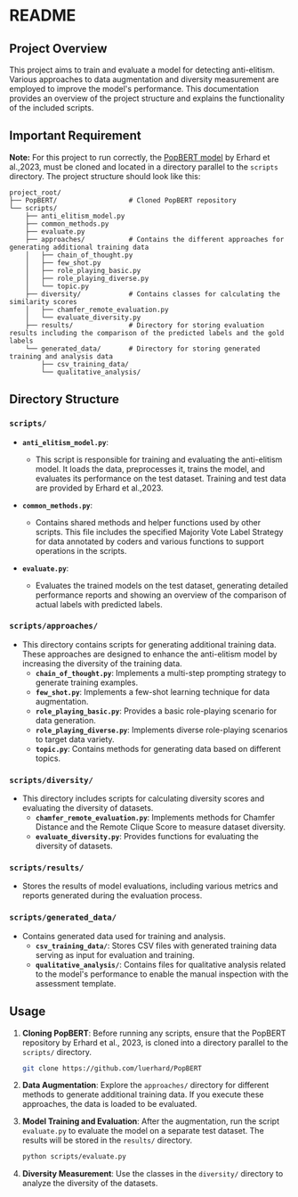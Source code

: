 # README
## Project Overview
This project aims to train and evaluate a model for detecting anti-elitism. Various approaches to data augmentation and diversity measurement are employed to improve the model's performance. This documentation provides an overview of the project structure and explains the functionality of the included scripts.
## Important Requirement
**Note:** For this project to run correctly, the [PopBERT model](https://github.com/luerhard/PopBERT) by Erhard et al.,2023, must be cloned and located in a directory parallel to the `scripts` directory. The project structure should look like this:
```
project_root/
├── PopBERT/                  # Cloned PopBERT repository
└── scripts/
    ├── anti_elitism_model.py
    ├── common_methods.py
    ├── evaluate.py
    ├── approaches/           # Contains the different approaches for generating additional training data
    │   ├── chain_of_thought.py
    │   ├── few_shot.py
    │   ├── role_playing_basic.py
    │   ├── role_playing_diverse.py
    │   └── topic.py
    ├── diversity/            # Contains classes for calculating the similarity scores
    │   ├── chamfer_remote_evaluation.py
    │   └── evaluate_diversity.py
    ├── results/              # Directory for storing evaluation results including the comparison of the predicted labels and the gold labels
    └── generated_data/       # Directory for storing generated training and analysis data
        ├── csv_training_data/    
        └── qualitative_analysis/ 
```



## Directory Structure

### `scripts/`
- **`anti_elitism_model.py`**: 
  - This script is responsible for training and evaluating the anti-elitism model. It loads the data, preprocesses it, trains the model, and evaluates its performance on the test dataset. Training and test data are provided by Erhard et al.,2023.
  
- **`common_methods.py`**: 
  - Contains shared methods and helper functions used by other scripts. This file includes the specified Majority Vote Label Strategy for data annotated by coders and various functions to support operations in the scripts.
  
- **`evaluate.py`**: 
  - Evaluates the trained models on the test dataset, generating detailed performance reports and showing an overview of the comparison of actual labels with predicted labels.

### `scripts/approaches/`
- This directory contains scripts for generating additional training data. These approaches are designed to enhance the anti-elitism model by increasing the diversity of the training data.
  - **`chain_of_thought.py`**: Implements a multi-step prompting strategy to generate training examples.
  - **`few_shot.py`**: Implements a few-shot learning technique for data augmentation.
  - **`role_playing_basic.py`**: Provides a basic role-playing scenario for data generation.
  - **`role_playing_diverse.py`**: Implements diverse role-playing scenarios to target data variety.
  - **`topic.py`**: Contains methods for generating data based on different topics.

### `scripts/diversity/`
- This directory includes scripts for calculating diversity scores and evaluating the diversity of datasets.
  - **`chamfer_remote_evaluation.py`**: Implements methods for Chamfer Distance and the Remote Clique Score to measure dataset diversity.
  - **`evaluate_diversity.py`**: Provides functions for evaluating the diversity of datasets.

### `scripts/results/`
- Stores the results of model evaluations, including various metrics and reports generated during the evaluation process.

### `scripts/generated_data/`
- Contains generated data used for training and analysis.
  - **`csv_training_data/`**: Stores CSV files with generated training data serving as input for evaluation and training.
  - **`qualitative_analysis/`**: Contains files for qualitative analysis related to the model's performance to enable the manual inspection with the assessment template.

## Usage

1. **Cloning PopBERT**: Before running any scripts, ensure that the PopBERT repository by Erhard et al., 2023, is cloned into a directory parallel to the `scripts/` directory.

   ```bash
   git clone https://github.com/luerhard/PopBERT
   ```

2. **Data Augmentation**: Explore the `approaches/` directory for different methods to generate additional training data. If you execute these approaches, the data is loaded to be evaluated.

3. **Model Training and Evaluation**: After the augmentation, run the script `evaluate.py` to evaluate the model on a separate test dataset. The results will be stored in the `results/` directory.

   ```bash
   python scripts/evaluate.py
   ```

4. **Diversity Measurement**: Use the classes in the `diversity/` directory to analyze the diversity of the datasets.


